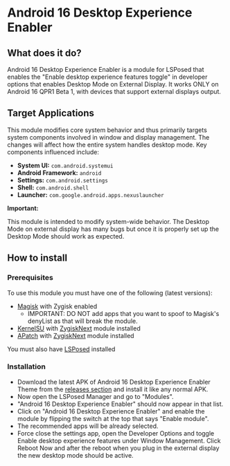 # Android 16 Desktop Experience Enabler

## What does it do?

Android 16 Desktop Experience Enabler is a module for LSPosed that enables the "Enable desktop experience features toggle" in developer options that enables Desktop Mode on External Display. It works ONLY on Android 16 QPR1 Beta 1, with devices that support external displays output.

## Target Applications

This module modifies core system behavior and thus primarily targets system components involved in window and display management. The changes will affect how the entire system handles desktop mode. Key components influenced include:

*   **System UI:** `com.android.systemui`
*   **Android Framework:** `android`
*   **Settings:** `com.android.settings`
*   **Shell:** `com.android.shell`
*   **Launcher:** `com.google.android.apps.nexuslauncher`

**Important:** 

This module is intended to modify system-wide behavior. The Desktop Mode on external display has many bugs but once it is properly set up the Desktop Mode should work as expected.

## How to install

### Prerequisites

To use this module you must have one of the following (latest versions):
- [Magisk](https://github.com/topjohnwu/Magisk) with Zygisk enabled
    - IMPORTANT: DO NOT add apps that you want to spoof to Magisk's denyList as that will break the module.
- [KernelSU](https://github.com/tiann/KernelSU) with [ZygiskNext](https://github.com/Dr-TSNG/ZygiskNext) module installed
- [APatch](https://github.com/bmax121/APatch) with [ZygiskNext](https://github.com/Dr-TSNG/ZygiskNext) module installed

You must also have [LSPosed](https://github.com/mywalkb/LSPosed_mod) installed

### Installation

- Download the latest APK of Android 16 Desktop Experience Enabler Theme from the [releases section](https://github.com/igorb200828/Android_16_Desktop_Experience_Enabler/releases) and install it like any normal APK.
- Now open the LSPosed Manager and go to "Modules".
- "Android 16 Desktop Experience Enabler" should now appear in that list.
- Click on "Android 16 Desktop Experience Enabler" and enable the module by flipping the switch at the top that says "Enable module".
- The recommended apps will be already selected.
- Force close the settings app, open the Developer Options and toggle Enable desktop experience features under Window Management. Click Reboot Now and after the reboot when you plug in the external display the new desktop mode should be active.
